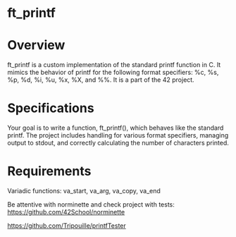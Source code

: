 # ft_printf

# Overview
ft_printf is a custom implementation of the standard printf function in C.
It mimics the behavior of printf for the following format specifiers: %c, %s, %p, %d, %i, %u, %x, %X, and %%. It is a part of the 42 project.

# Specifications
Your goal is to write a function, ft_printf(), which behaves like the standard printf.
The project includes handling for various format specifiers, managing output to stdout, and correctly calculating the number of characters printed.

# Requirements
Variadic functions: va_start, va_arg, va_copy, va_end

Be attentive with norminette and check project with tests:
https://github.com/42School/norminette

https://github.com/Tripouille/printfTester
